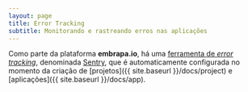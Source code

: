 ```yaml
---
layout: page
title: Error Tracking
subtitle: Monitorando e rastreando erros nas aplicações
---
```


Como parte da plataforma **embrapa.io**, há uma [ferramenta de _error tracking_](https://bug.embrapa.io), denominada [Sentry](https://sentry.io), que é automaticamente configurada no momento da criação de [projetos]({{ site.baseurl }}/docs/project) e [aplicações]({{ site.baseurl }}/docs/app).

